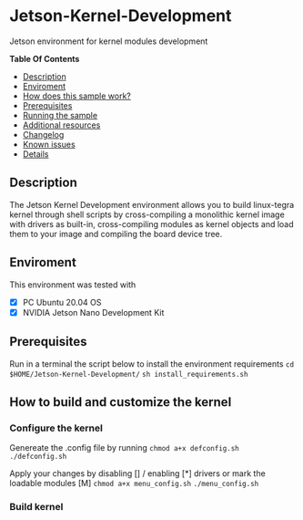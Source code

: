 # Jetson-Kernel-Development
Jetson environment for kernel modules development

**Table Of Contents**
- [Description](#description)
- [Enviroment](#enviroment)
- [How does this sample work?](#how-does-this-sample-work)
- [Prerequisites](#prerequisites)
- [Running the sample](#running-the-sample)
- [Additional resources](#additional-resources)
- [Changelog](#changelog)
- [Known issues](#known-issues)
- [Details](#Details)

## Description
The Jetson Kernel Development environment allows you to build linux-tegra kernel through shell scripts by cross-compiling a monolithic kernel image with drivers as built-in, cross-compiling modules as kernel objects and load them to your image and compiling the board device tree.

## Enviroment
This environment was tested with
- [x] PC Ubuntu 20.04 OS
- [x] NVIDIA Jetson Nano Development Kit 

## Prerequisites
Run in a terminal the script below to install the environment requirements
`cd $HOME/Jetson-Kernel-Development/` 
`sh install_requirements.sh` 


## How to build and customize the kernel

### Configure the kernel
Genereate the .config file by running
`chmod a+x defconfig.sh`
`./defconfig.sh`

Apply your changes by disabling [] / enabling [*] drivers or mark the loadable modules [M]
`chmod a+x menu_config.sh`
`./menu_config.sh`


### Build kernel


